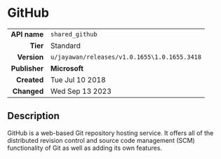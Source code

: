# GitHub
| | |
|-:|-|
|**API name**|`shared_github`|
|**Tier**|Standard|
|**Version**|`u/jayawan/releases/v1.0.1655\1.0.1655.3418`|
|**Publisher**|**Microsoft**|
|**Created**|Tue Jul 10 2018|
|**Changed**|Wed Sep 13 2023|

## Description
GitHub is a web-based Git repository hosting service. It offers all of the distributed revision control and source code management (SCM) functionality of Git as well as adding its own features.
